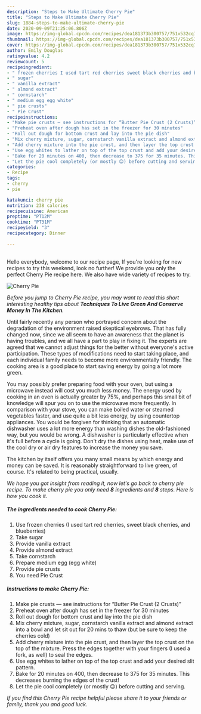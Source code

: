 ```yaml
---
description: "Steps to Make Ultimate Cherry Pie"
title: "Steps to Make Ultimate Cherry Pie"
slug: 1884-steps-to-make-ultimate-cherry-pie
date: 2020-09-09T21:25:06.806Z
image: https://img-global.cpcdn.com/recipes/dea181373b300757/751x532cq70/cherry-pie-recipe-main-photo.jpg
thumbnail: https://img-global.cpcdn.com/recipes/dea181373b300757/751x532cq70/cherry-pie-recipe-main-photo.jpg
cover: https://img-global.cpcdn.com/recipes/dea181373b300757/751x532cq70/cherry-pie-recipe-main-photo.jpg
author: Emily Douglas
ratingvalue: 4.2
reviewcount: 5
recipeingredient:
- " frozen cherries I used tart red cherries sweet black cherries and blueberries"
- " sugar"
- " vanilla extract"
- " almond extract"
- " cornstarch"
- " medium egg egg white"
- " pie crusts"
- " Pie Crust"
recipeinstructions:
- "Make pie crusts — see instructions for “Butter Pie Crust (2 Crusts)”"
- "Preheat oven after dough has set in the freezer for 30 minutes"
- "Roll out dough for bottom crust and lay into the pie dish"
- "Mix cherry mixture, sugar, cornstarch vanilla extract and almond extract into a bowl and let sit out for 20 mins to thaw (but be sure to keep the cherries cold)"
- "Add cherry mixture into the pie crust, and then layer the top crust on the top of the mixture. Press the edges together with your fingers (I used a fork, as well) to seal the edges."
- "Use egg whites to lather on top of the top crust and add your desired slit pattern."
- "Bake for 20 minutes on 400, then decrease to 375 for 35 minutes. This decreases burning the edges of the crust!"
- "Let the pie cool completely (or mostly 😉) before cutting and serving."
categories:
- Recipe
tags:
- cherry
- pie

katakunci: cherry pie 
nutrition: 238 calories
recipecuisine: American
preptime: "PT12M"
cooktime: "PT31M"
recipeyield: "3"
recipecategory: Dinner

---
```

<br>
Hello everybody, welcome to our recipe page, If you're looking for new recipes to try this weekend, look no further! We provide you only the perfect Cherry Pie recipe here. We also have wide variety of recipes to try.
<br>


![Cherry Pie](https://img-global.cpcdn.com/recipes/dea181373b300757/751x532cq70/cherry-pie-recipe-main-photo.jpg)

<i>Before you jump to Cherry Pie recipe, you may want to read this short interesting healthy tips about 
<strong>Techniques To Live Green And Conserve Money In The Kitchen</strong>.</i>
</br>

Until fairly recently any person who portrayed concern about the degradation of the environment raised skeptical eyebrows. That has fully changed now, since we all seem to have an awareness that the planet is having troubles, and we all have a part to play in fixing it. The experts are agreed that we cannot adjust things for the better without everyone's active participation. These types of modifications need to start taking place, and each individual family needs to become more environmentally friendly. The cooking area is a good place to start saving energy by going a lot more green.

You may possibly prefer preparing food with your oven, but using a microwave instead will cost you much less money. The energy used by cooking in an oven is actually greater by 75%, and perhaps this small bit of knowledge will spur you on to use the microwave more frequently. In comparison with your stove, you can make boiled water or steamed vegetables faster, and use quite a bit less energy, by using countertop appliances. You would be forgiven for thinking that an automatic dishwasher uses a lot more energy than washing dishes the old-fashioned way, but you would be wrong. A dishwasher is particularly effective when it's full before a cycle is going. Don't dry the dishes using heat, make use of the cool dry or air dry features to increase the money you save.

The kitchen by itself offers you many small means by which energy and money can be saved. It is reasonably straightforward to live green, of course. It's related to being practical, usually.


<i>We hope you got insight from reading it, now let's go back to cherry pie recipe. To make cherry pie you only need <strong>8</strong> ingredients and <strong>8</strong> steps. Here is how you cook it.
</i>

##### The ingredients needed to cook Cherry Pie:

1. Use  frozen cherries (I used tart red cherries, sweet black cherries, and blueberries)
1. Take  sugar
1. Provide  vanilla extract
1. Provide  almond extract
1. Take  cornstarch
1. Prepare  medium egg (egg white)
1. Provide  pie crusts
1. You need  Pie Crust


##### Instructions to make Cherry Pie:

1. Make pie crusts — see instructions for “Butter Pie Crust (2 Crusts)”
1. Preheat oven after dough has set in the freezer for 30 minutes
1. Roll out dough for bottom crust and lay into the pie dish
1. Mix cherry mixture, sugar, cornstarch vanilla extract and almond extract into a bowl and let sit out for 20 mins to thaw (but be sure to keep the cherries cold)
1. Add cherry mixture into the pie crust, and then layer the top crust on the top of the mixture. Press the edges together with your fingers (I used a fork, as well) to seal the edges.
1. Use egg whites to lather on top of the top crust and add your desired slit pattern.
1. Bake for 20 minutes on 400, then decrease to 375 for 35 minutes. This decreases burning the edges of the crust!
1. Let the pie cool completely (or mostly 😉) before cutting and serving.


<i>If you find this Cherry Pie recipe helpful please share it to your friends or family, thank you and good luck.</i>
